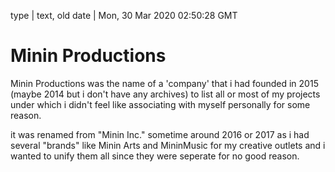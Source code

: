 type | text, old
date | Mon, 30 Mar 2020 02:50:28 GMT

# Minin Productions

Minin Productions was the name of a 'company' that i had founded in 2015 (maybe 2014 but i don't have any archives) to list all or most of my projects under which i didn't feel like associating with myself personally for some reason.

it was renamed from "Minin Inc." sometime around 2016 or 2017 as i had several "brands" like Minin Arts and MininMusic for my creative outlets and i wanted to unify them all since they were seperate for no good reason.

